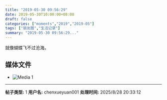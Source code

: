 ```yaml
---
title: "2019-05-30 09:56:29"
date: 2019-05-30T10:00:00+08:00
draft: false
categories: ["moments","2019","2019-05"]
tags: ["朋友圈","生活记录"]
summary: "2019-05-30 09:56:29..."
---
```


就像蝴蝶飞不过沧海。

## 媒体文件

- ![Media 1](/Moments/photos/2019-05-30/201905300956290.jpg)

---

**帖子类型:** 1
**用户名:** chenxueyuan001
**处理时间:** 2025/8/28 20:33:12